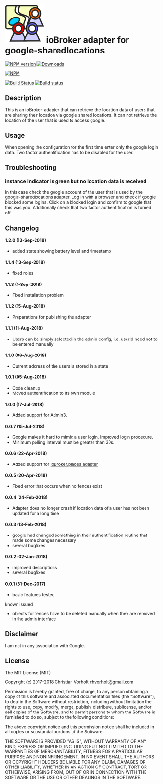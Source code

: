 ![Logo](admin/google-sharedlocations.png)
ioBroker adapter for google-sharedlocations
=================
[![NPM version](http://img.shields.io/npm/v/iobroker.google-sharedlocations.svg)](https://www.npmjs.com/package/iobroker.google-sharedlocations)
[![Downloads](https://img.shields.io/npm/dm/iobroker.google-sharedlocations.svg)](https://www.npmjs.com/package/iobroker.google-sharedlocations)

[![NPM](https://nodei.co/npm/iobroker.google-sharedlocations.png?downloads=true)](https://nodei.co/npm/iobroker.google-sharedlocations/)

[![Build Status](https://travis-ci.org/t4qjXH8N/ioBroker.google-sharedlocations.svg?branch=master)](https://travis-ci.org/t4qjXH8N/ioBroker.google-sharedlocations)
[![Build status](https://ci.appveyor.com/api/projects/status/d5rora9wgp7otg23/branch/master?svg=true)](https://ci.appveyor.com/project/t4qjXH8N/iobroker-google-sharedlocations/branch/master)

## Description
This is an ioBroker-adapter that can retrieve the location data of users that are sharing their location via google shared locations. It can not retrieve the location of the user that is used to access google.

## Usage
When opening the configuration for the first time enter only the google login data. Two factor authentification has to be disabled for the user.

## Troubleshooting
### instance indicator is green but no location data is received
In this case check the google account of the user that is used by the google-sharedlocations adapter. Log in with a browser and check if google blocked some logins. Click on a blocked login and confirm to google that this was you. Additionally check that two factor authentification is turned off.

## Changelog
#### 1.2.0 (13-Sep-2018)
- added state showing battery level and timestamp

#### 1.1.4 (13-Sep-2018)
- fixed roles

#### 1.1.3 (1-Sep-2018)
- Fixed installation problem

#### 1.1.2 (15-Aug-2018)
- Preparations for publishing the adapter

#### 1.1.1 (11-Aug-2018)
- Users can be simply selected in the admin config, i.e. userid need not to be entered manually

#### 1.1.0 (06-Aug-2018)
- Current address of the users is stored in a state 

#### 1.0.1 (05-Aug-2018)
- Code cleanup
- Moved authentification to its own module

#### 1.0.0 (17-Jul-2018)
- Added support for Admin3.

#### 0.0.7 (15-Jul-2018)
- Google makes it hard to mimic a user login. Improved login procedure.
- Minimum polling interval must be greater than 30s.

#### 0.0.6 (22-Apr-2018)
- Added support for [ioBroker.places adapter](https://github.com/BasGo/ioBroker.places)

#### 0.0.5 (20-Apr-2018)
- Fixed error that occurs when no fences exist

#### 0.0.4 (24-Feb-2018)
- Adapter does no longer crash if location data of a user has not been updated for a long time

#### 0.0.3 (13-Feb-2018)
- google had changed something in their authentification routine that made some changes necessary
- several bugfixes

#### 0.0.2 (02-Jan-2018)
- improved descriptions
- several bugfixes

#### 0.0.1 (31-Dec-2017)
- basic features tested

known issued
- objects for fences have to be deleted manually when they are removed in the admin interface

## Disclaimer
I am not in any association with Google.

## License
The MIT License (MIT)

Copyright (c) 2017-2018 Christian Vorholt <chvorholt@gmail.com>

Permission is hereby granted, free of charge, to any person obtaining a copy
of this software and associated documentation files (the "Software"), to deal
in the Software without restriction, including without limitation the rights
to use, copy, modify, merge, publish, distribute, sublicense, and/or sell
copies of the Software, and to permit persons to whom the Software is
furnished to do so, subject to the following conditions:

The above copyright notice and this permission notice shall be included in
all copies or substantial portions of the Software.

THE SOFTWARE IS PROVIDED "AS IS", WITHOUT WARRANTY OF ANY KIND, EXPRESS OR
IMPLIED, INCLUDING BUT NOT LIMITED TO THE WARRANTIES OF MERCHANTABILITY,
FITNESS FOR A PARTICULAR PURPOSE AND NONINFRINGEMENT. IN NO EVENT SHALL THE
AUTHORS OR COPYRIGHT HOLDERS BE LIABLE FOR ANY CLAIM, DAMAGES OR OTHER
LIABILITY, WHETHER IN AN ACTION OF CONTRACT, TORT OR OTHERWISE, ARISING FROM,
OUT OF OR IN CONNECTION WITH THE SOFTWARE OR THE USE OR OTHER DEALINGS IN
THE SOFTWARE.
